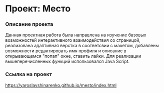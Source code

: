 # Проект: Место

### Описание проекта

Данная проектная работа была направлена на изучение базовых возможностей интерактивного взаимодействия
со страницой, реализована адаптивная верстка в соответсвии с макетом, добавлены возможности редактировать
имя профиля и описание в открывающемся "попап" окне, ставить лайки. Для реализации вышеперечисленных
функций использовался Java Script.

### Ссылка на проект

https://yaroslavshinarenko.github.io/mesto/index.html
